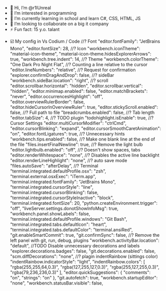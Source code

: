 - 👋 Hi, I’m @r1lUnreal
- 👀 I’m interested in programming
- 🌱 I’m currently learning in school and learn C#, CSS, HTML, JS
- 💞️ I’m looking to collaborate on a big it company
- ⚡ Fun fact: 15 y.o. talant

<!---
r1lUnreal/r1lUnreal is a ✨ special ✨ repository because its `README.md` (this file) appears on your GitHub profile.
You can click the Preview link to take a look at your changes.
--->

- ☑️ My config in Vs Codium / Code
    //? Font
    "editor.fontFamily": "JetBrains Mono",
    "editor.fontSize": 28,
    //? Icon
    "workbench.iconTheme": "material-icon-theme",
    "material-icon-theme.hidesExplorerArrows": true,
    "workbench.tree.indent": 14,
    //? Theme
    "workbench.colorTheme": "One Dark Pro Night Flat",
    //? Counting a line relative to the cursor
    "editor.lineNumbers": "relative",
    //? Request for confirmation
    "explorer.confirmDragAndDrop": false,
    //? sideBar
    "workbench.sideBar.location": "right",
    //? scroll
    "editor.scrollbar.horizontal": "hidden",
    "editor.scrollbar.vertical": "hidden",
    "editor.minimap.enabled": false,
    "editor.matchBrackets": "never",
    "editor.occurrencesHighlight": "off",
    "editor.overviewRulerBorder": false,
    "editor.hideCursorInOverviewRuler": true,
    "editor.stickyScroll.enabled": false,
    //? Full path to file
    "breadcrumbs.enabled": false,
    //? Tab length
    "editor.tabSize": 4,
    //? TODO plugin
    "todohighlight.isEnable": true,
    //? Cursor Settings
    "editor.multiCursorModifier": "ctrlCmd",
    "editor.cursorBlinking": "expand",
    "editor.cursorSmoothCaretAnimation": "on",
    "editor.fontLigatures": true,
    //? Unnecessary hints
    "workbench.tips.enabled": false,
    //? Make one blank line at the end of the file
    "files.insertFinalNewline": true,
    //? Remove the light bulb
    "editor.lightbulb.enabled": "off",
    //? Doesn't show spaces, tabs
    "editor.renderWhitespace": "none",
    //? Disables the active line backlight
    "editor.renderLineHighlight": "none",
    //? auto save mode
    "files.autoSave": "afterDelay",
    //? Terminal
    "terminal.integrated.defaultProfile.osx": "zsh",
    "terminal.external.osxExec": "iTerm.app",
    "terminal.integrated.fontFamily": "JetBrains Mono",
    "terminal.integrated.cursorStyle": "line",
    "terminal.integrated.cursorBlinking": false,
    "terminal.integrated.cursorStyleInactive": "block",
    "terminal.integrated.fontSize": 20,
    "python.createEnvironment.trigger": "off",
    "liveServer.settings.donotShowInfoMsg": true,
    "workbench.panel.showLabels": false,
    "terminal.integrated.defaultProfile.windows": "Git Bash",
    "terminal.integrated.tabs.defaultIcon": "heart",
    "terminal.integrated.tabs.defaultColor": "terminal.ansiRed",
    "git.enableSmartCommit": true,
    "git.confirmSync": false,
    //? Remove the left panel with git, run, debug, plugins
    "workbench.activityBar.location": "default",
    //TODO Disable unnecessary decorations and labels
    "explorer.decorations.badges": false,
    "git.decorations.enabled": false,
    "scm.diffDecorations": "none",
    //? plagin indentRainbow (sittings color)
    "indentRainbow.indicatorStyle": "light",
    "indentRainbow.colors": [
        "rgba(255,255,64,0.3)",
        "rgba(127,255,127,0.3)",
        "rgba(255,127,255,0.3)",
        "rgba(79,236,236,0.3)"
    ],
    "editor.quickSuggestions": {
        "comments": "on",
        "strings": "on"
    },
    "git.autofetch": true,
    "workbench.startupEditor": "none",
    "workbench.statusBar.visible": false,
